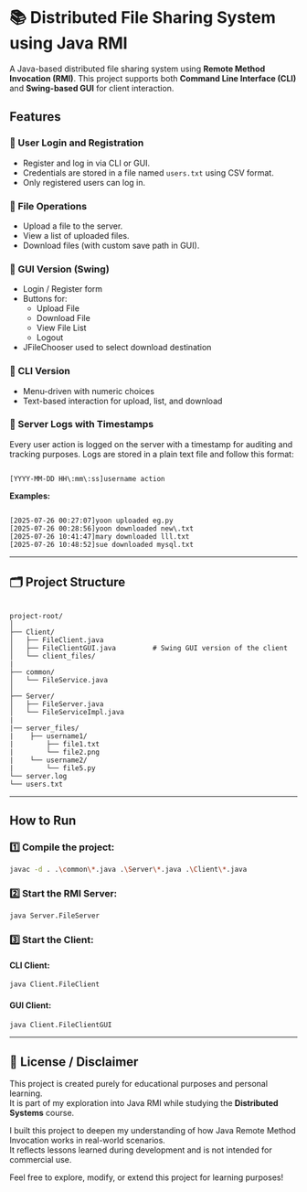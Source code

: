 # 📚 Distributed File Sharing System using Java RMI

A Java-based distributed file sharing system using **Remote Method Invocation (RMI)**. This project supports both **Command Line Interface (CLI)** and **Swing-based GUI** for client interaction.



##  Features

### 📝 User Login and Registration
- Register and log in via CLI or GUI.
- Credentials are stored in a file named `users.txt` using CSV format.
- Only registered users can log in.

### 📝 File Operations
- Upload a file to the server.
- View a list of uploaded files.
- Download files (with custom save path in GUI).

### 📝 GUI Version (Swing)
- Login / Register form
- Buttons for:
  - Upload File
  - Download File
  - View File List
  - Logout
- JFileChooser used to select download destination

### 📝 CLI Version
- Menu-driven with numeric choices
- Text-based interaction for upload, list, and download

### 📝 Server Logs with Timestamps

Every user action is logged on the server with a timestamp for auditing and tracking purposes. Logs are stored in a plain text file and follow this format:

```

[YYYY-MM-DD HH\:mm\:ss]username action

```

**Examples:**
```

[2025-07-26 00:27:07]yoon uploaded eg.py
[2025-07-26 00:28:56]yoon downloaded new\.txt
[2025-07-26 10:41:47]mary downloaded lll.txt
[2025-07-26 10:48:52]sue downloaded mysql.txt

```
---

## 🗂 Project Structure

```

project-root/
│
├── Client/
│   ├── FileClient.java            
│   ├── FileClientGUI.java         # Swing GUI version of the client
│   └── client_files/
|           
├── common/
│   └── FileService.java            
│
├── Server/
│   ├── FileServer.java            
│   └── FileServiceImpl.java
|                        
|── server_files/
|    ├── username1/
|        ├── file1.txt
|        └── file2.png
|    └── username2/
|        └── file5.py
└── server.log
└── users.txt
````

---

##  How to Run

### 1️⃣ Compile the project:

```bash
javac -d . .\common\*.java .\Server\*.java .\Client\*.java
````

### 2️⃣ Start the RMI Server:

```bash
java Server.FileServer
```

### 3️⃣ Start the Client:

#### CLI Client:

```bash
java Client.FileClient
```

#### GUI Client:

```bash
java Client.FileClientGUI
```

---

## 📃 License / Disclaimer

This project is created purely for educational purposes and personal learning.  
It is part of my exploration into Java RMI while studying the **Distributed Systems** course.

I built this project to deepen my understanding of how Java Remote Method Invocation works in real-world scenarios.  
It reflects lessons learned during development and is not intended for commercial use.

Feel free to explore, modify, or extend this project for learning purposes!
